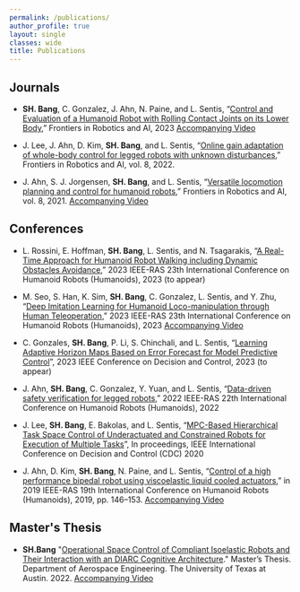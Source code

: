 ```yaml
---
permalink: /publications/
author_profile: true
layout: single
classes: wide
title: Publications
---
```


Journals
--------------------------------------------------------------
- **SH. Bang**, C. Gonzalez, J. Ahn, N. Paine, and L. Sentis, “[Control and Evaluation of a Humanoid Robot with
Rolling Contact Joints on its Lower Body](https://www.frontiersin.org/articles/10.3389/frobt.2023.1164660/full),” Frontiers in Robotics and AI, 2023 [Accompanying Video](https://youtu.be/9qVQzY0fic8) 

- J. Lee, J. Ahn, D. Kim, **SH. Bang**, and L. Sentis, “[Online gain adaptation of whole-body control for legged
robots with unknown disturbances](https://www.frontiersin.org/articles/10.3389/frobt.2021.788902/full),” Frontiers in Robotics and AI, vol. 8, 2022.

- J. Ahn, S. J. Jorgensen, **SH. Bang**, and L. Sentis, “[Versatile locomotion planning and control for humanoid
robots](https://www.frontiersin.org/articles/10.3389/frobt.2021.712239/full),” Frontiers in Robotics and AI, vol. 8, 2021. [Accompanying Video](https://www.youtube.com/watch?v=zRk9ja799mM)


Conferences
--------------------------------------------------------------
- L. Rossini, E. Hoffman, **SH. Bang**, L. Sentis, and N. Tsagarakis, “[A Real-Time Approach for Humanoid Robot Walking including Dynamic Obstacles Avoidance](),” 2023 IEEE-RAS 23th International Conference on Humanoid Robots (Humanoids), 2023 (to appear)

- M. Seo, S. Han, K. Sim, **SH. Bang**, C. Gonzalez, L. Sentis, and Y. Zhu, “[Deep Imitation Learning for Humanoid Loco-manipulation through Human Teleoperation](),” 2023 IEEE-RAS 23th International Conference on Humanoid Robots (Humanoids), 2023 [Accompanying Video](https://www.youtube.com/watch?v=nz23WyW4fWs)

- C. Gonzales, **SH. Bang**, P. Li, S. Chinchali, and L. Sentis, “[Learning Adaptive Horizon Maps Based on Error
Forecast for Model Predictive Control]()”, 2023 IEEE Conference on Decision and Control, 2023 (to appear)

- J. Ahn, **SH. Bang**, C. Gonzalez, Y. Yuan, and L. Sentis, “[Data-driven safety verification for legged robots](https://ieeexplore.ieee.org/abstract/document/10000221),”
2022 IEEE-RAS 22th International Conference on Humanoid Robots (Humanoids), 2022

- J. Lee, **SH. Bang**, E. Bakolas, and L. Sentis, “[MPC-Based Hierarchical Task Space Control of Underactuated
and Constrained Robots for Execution of Multiple Tasks](https://ieeexplore.ieee.org/abstract/document/9304031)”, In proceedings, IEEE International Conference on
Decision and Control (CDC) 2020

- J. Ahn, D. Kim, **SH. Bang**, N. Paine, and L. Sentis, “[Control of a high performance bipedal robot using
viscoelastic liquid cooled actuators](https://ieeexplore.ieee.org/abstract/document/9035023),” in 2019 IEEE-RAS 19th International Conference on Humanoid Robots
(Humanoids), 2019, pp. 146–153. [Accompanying Video](https://www.youtube.com/watch?v=GqU_If892Vw)


Master's Thesis
--------------------------------------------------------------
- **SH.Bang** "[Operational Space Control of Compliant Isoelastic Robots and Their Interaction with an DIARC Cognitive Architecture](https://repositories.lib.utexas.edu/items/1f2a5a12-1987-495d-b76d-880d9a30d5e0)." Master’s Thesis. Department of Aerospace Engineering. The University of Texas at Austin. 2022. [Accompanying Video](https://youtu.be/GjdQ5otZLDY)


